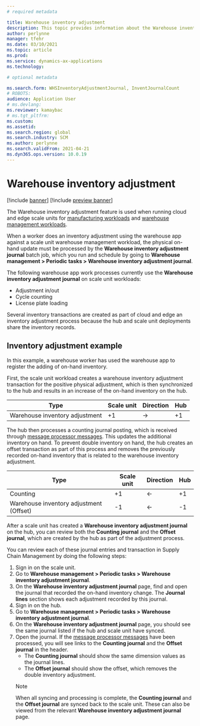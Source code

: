```yaml
---
# required metadata

title: Warehouse inventory adjustment
description: This topic provides information about the Warehouse inventory adjustment journal and processing when you are using scale units.
author: perlynne
manager: tfehr
ms.date: 03/10/2021
ms.topic: article
ms.prod: 
ms.service: dynamics-ax-applications
ms.technology: 

# optional metadata

ms.search.form: WHSInventoryAdjustmentJournal, InventJournalCount   
# ROBOTS: 
audience: Application User
# ms.devlang: 
ms.reviewer: kamaybac
# ms.tgt_pltfrm: 
ms.custom: 
ms.assetid:
ms.search.region: global
ms.search.industry: SCM
ms.author: perlynne
ms.search.validFrom: 2021-04-21
ms.dyn365.ops.version: 10.0.19
---
```


# Warehouse inventory adjustment

[!include [banner](../includes/banner.md)]
[!include [preview banner](../includes/preview-banner.md)]

The Warehouse inventory adjustment feature is used when running cloud and edge scale units for [manufacturing workloads](cloud-edge-workload-manufacturing.md) and [warehouse management workloads](cloud-edge-workload-warehousing.md).

When a worker does an inventory adjustment using the warehouse app against a scale unit warehouse management workload, the physical on-hand update must be processed by the **Warehouse inventory adjustment journal** batch job, which you run and schedule by going to **Warehouse management > Periodic tasks > Warehouse inventory adjustment journal**.

The following warehouse app work processes currently use the **Warehouse inventory adjustment journal** on scale unit workloads:

- Adjustment in/out
- Cycle counting
- License plate loading

Several inventory transactions are created as part of cloud and edge an inventory adjustment process because the hub and scale unit deployments share the inventory records.

## Inventory adjustment example

In this example, a warehouse worker has used the warehouse app to register the adding of on-hand inventory.

First, the scale unit workload creates a warehouse inventory adjustment transaction for the positive physical adjustment, which is then synchronized to the hub and results in an increase of the on-hand inventory on the hub.

| Type                                    | Scale unit | Direction | Hub |
|-----------------------------------------|------------|-----------|-----|
| Warehouse inventory adjustment          | +1         | ->        | +1  |

The hub then processes a counting journal posting, which is received through [message processor messages](cloud-edge-message-processor-messages.md). This updates the additional inventory on hand. To prevent double inventory on hand, the hub creates an offset transaction as part of this process and removes the previously recorded on-hand inventory that is related to the warehouse inventory adjustment.

| Type                                    | Scale unit | Direction | Hub |
|-----------------------------------------|------------|-----------|-----|
| Counting                                | +1         | <-        | +1  |
| Warehouse inventory adjustment (Offset) | -1         | <-        | -1  |

After a scale unit has created a **Warehouse inventory adjustment journal** on the hub, you can review both the **Counting journal** and the **Offset journal**, which are created by the hub as part of the adjustment process.

You can review each of these journal entries and transaction in Supply Chain Management by doing the following steps:

1. Sign in on the scale unit.
1. Go to **Warehouse management \> Periodic tasks \> Warehouse inventory adjustment journal**.
1. On the **Warehouse inventory adjustment journal** page, find and open the journal that recorded the on-hand inventory change. The **Journal lines** section shows each adjustment recorded by this journal.
1. Sign in on the hub.
1. Go to **Warehouse management \> Periodic tasks \> Warehouse inventory adjustment journal**.
1. On the **Warehouse inventory adjustment journal** page, you should see the same journal listed if the hub and scale unit have synced.
1. Open the journal. If the [message processor messages](cloud-edge-message-processor-messages.md) have been processed, you will see links to the **Counting journal** and the **Offset journal** in the header.
    - The **Counting journal** should show the same dimension values as the journal lines.
    - The **Offset journal** should show the offset, which removes the double inventory adjustment.
    > [!NOTE]
    > When all syncing and processing is complete, the **Counting journal** and the **Offset journal** are synced back to the scale unit. These can also be viewed from the relevant **Warehouse inventory adjustment journal** page.
